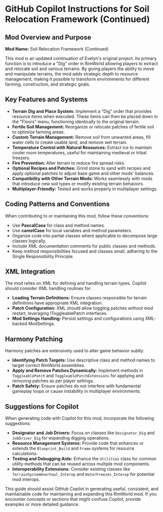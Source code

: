 # GitHub Copilot Instructions for Soil Relocation Framework (Continued)

## Mod Overview and Purpose

**Mod Name:** Soil Relocation Framework (Continued)

This mod is an updated continuation of Evelyn's original project. Its primary function is to introduce a "Dig" order in RimWorld allowing players to extract and relocate soil and various terrains. By giving players the ability to move and manipulate terrains, the mod adds strategic depth to resource management, making it possible to transform environments for different farming, construction, and strategic goals.

## Key Features and Systems

- **Terrain Dig and Place System:** Implement a "Dig" order that provides resource items when executed. These items can then be placed down in the "Floors" menu, functioning identically to the original terrain.
- **Fertile Soil Management:** Reorganize or relocate patches of fertile soil to optimize farming areas.
- **Custom Terrain Management:** Remove soil from unwanted areas, fill water cells to create usable land, and remove wet terrain.
- **Temperature Control with Natural Resources:** Extract ice to maintain cooler room temperatures, useful for maintaining medieval or tribal freezers.
- **Fire Prevention:** Alter terrain to reduce fire spread risks.
- **Optional Recipes and Patches:** Grind stone to sand with recipes and apply optional patches to adjust base game and other mods' balances.
- **Compatibility with Other Terrain Mods:** Works seamlessly with mods that introduce new soil types or modify existing terrain behaviors.
- **Multiplayer-Friendly:** Tested and works properly in multiplayer settings.

## Coding Patterns and Conventions

When contributing to or maintaining this mod, follow these conventions:

- Use **PascalCase** for class and method names.
- Use **camelCase** for local variables and method parameters.
- Organize code into partial classes where applicable to decompose large classes logically.
- Include XML documentation comments for public classes and methods.
- Keep method responsibilities focused and classes small, adhering to the Single Responsibility Principle.

## XML Integration

The mod relies on XML for defining and handling terrain types. Copilot should consider XML handling routines for:

- **Loading Terrain Definitions:** Ensure classes responsible for terrain definitions have appropriate XML integration.
- **Patch Configuration:** XML should allow toggling patches without mod restart, leveraging IToggleablePatch interfaces.
- **Mod Settings Handling:** Persist settings and configurations using XML-backed ModSettings.

## Harmony Patching

Harmony patches are extensively used to alter game behavior subtly:

- **Identifying Patch Targets:** Use descriptive class and method names to target correct RimWorld assemblies.
- **Apply and Remove Patches Dynamically:** Implement methods in `ToggleablePatch` and `ToggleablePatchExtensions` for applying and removing patches as per player settings.
- **Patch Safety:** Ensure patches do not interfere with fundamental gameplay loops or cause instability in multiplayer environments.

## Suggestions for Copilot

When generating code with Copilot for this mod, incorporate the following suggestions:

- **Designator and Job Drivers:** Focus on classes like `Designator_Dig` and `JobDriver_Dig` for expanding digging operations.
- **Resource Management Systems:** Provide code that enhances or extends the `Blueprint_Build` and `Frame` systems for resource calculations.
- **Testing and Debugging Aids:** Enhance the `Utilities` class for common utility methods that can be reused across multiple mod components.
- **Interoperability Extensions:** Consider existing classes like `TerrainSystemOverhaul_Interop` and `WaterFreezes_Interop` for potential mod interops.

This guide should assist GitHub Copilot in generating useful, consistent, and maintainable code for maintaining and expanding this RimWorld mod. If you encounter concepts or sections that might confuse Copilot, provide examples or more detailed guidance.
